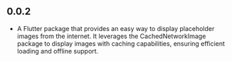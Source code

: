 ## 0.0.2

* A Flutter package that provides an easy way to display placeholder images from the internet. It leverages the CachedNetworkImage package to display images with caching capabilities, ensuring efficient loading and offline support.
